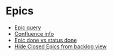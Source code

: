 
# Epics

- [Epic query](https://community.atlassian.com/t5/Jira-questions/Filter-all-Epics-that-are-incomplete-but-only-have-Stories-that/qaq-p/233701)
- [Confluence info](https://confluence.atlassian.com/jirasoftwareserver0811/working-with-epic-statuses-1019393039.html)
- [Epic done vs status done](https://community.atlassian.com/t5/Jira-Software-questions/EPIC-Status-Vs-Status/qaq-p/728237)
- [Hide Closed Epics from backlog view](https://community.atlassian.com/t5/Jira-questions/Hide-Closed-Epics-from-backlog-view/qaq-p/625966)
